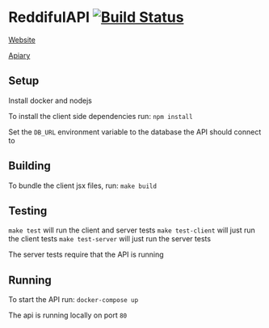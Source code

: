 # ReddifulAPI [![Build Status](https://travis-ci.org/dmd2588/idb.svg?branch=master)](https://travis-ci.org/dmd2588/idb)

[Website](http://reddifulapi.me/)

[Apiary](http://docs.reddiful.apiary.io/)

## Setup

Install docker and nodejs

To install the client side dependencies run:
`npm install`

Set the `DB_URL` environment variable to the database the API should connect to

## Building

To bundle the client jsx files, run:
`make build`

## Testing

`make test` will run the client and server tests
`make test-client` will just run the client tests
`make test-server` will just run the server tests

The server tests require that the API is running

## Running

To start the API run:
`docker-compose up`

The api is running locally on port `80`
